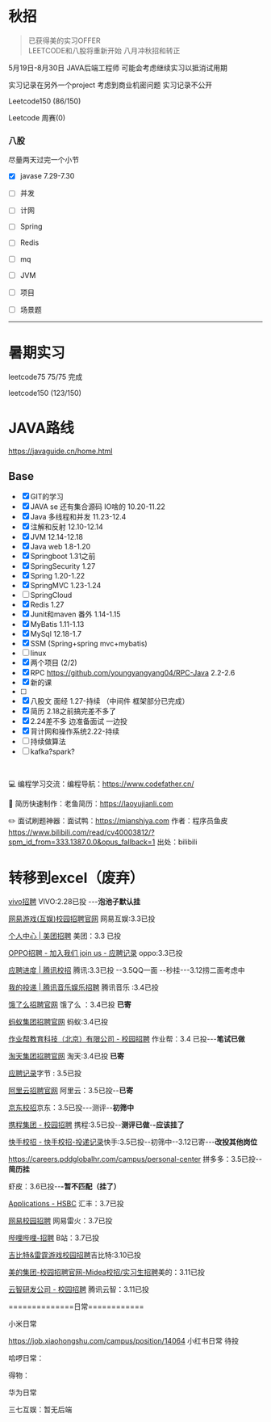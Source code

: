    
# 秋招
> 已获得美的实习OFFER  
> LEETCODE和八股将重新开始  八月冲秋招和转正

5月19日-8月30日  JAVA后端工程师    可能会考虑继续实习以抵消试用期


实习记录在另外一个project  考虑到商业机密问题  实习记录不公开


Leetcode150 (86/150)

Leetcode 周赛(0)

### 八股 

尽量两天过完一个小节

- [x] javase  7.29-7.30
- [ ] 并发
- [ ] 计网
- [ ] Spring
- [ ] Redis
- [ ] mq
- [ ] JVM
- [ ] 项目
- [ ] 场景题


***
# 暑期实习

leetcode75  75/75 完成

leetcode150 (123/150)

# JAVA路线 

https://javaguide.cn/home.html

## Base

- [x] GIT的学习 
- [x] JAVA se  还有集合源码 IO啥的 10.20-11.22
- [x] Java 多线程和并发  11.23-12.4
- [x] 注解和反射 12.10-12.14
- [x] JVM     12.14-12.18
- [x] Java web   1.8-1.20
- [x] Springboot  1.31之前
- [x] SpringSecurity 1.27
- [x] Spring 1.20-1.22
- [x] SpringMVC  1.23-1.24
- [ ] SpringCloud
- [x] Redis   1.27
- [x] Junit和maven 番外 1.14-1.15
- [x] MyBatis 1.11-1.13
- [x] MySql 12.18-1.7
- [x] SSM (Spring+spring mvc+mybatis)
- [ ] linux
- [x] 两个项目 (2/2)
- [x] RPC   https://github.com/youngyangyang04/RPC-Java  2.2-2.6
- [x] 新的课
- [ ] 
- [x] 八股文 面经  1.27-持续    （中间件 框架部分已完成）
- [x] 简历  2.18之前搞完差不多了   
- [x] 2.24差不多 边准备面试 一边投
- [x] 背计网和操作系统2.22-持续
- [ ] 持续做算法
- [ ] kafka?spark?

​	     





💻 编程学习交流：编程导航：https://www.codefather.cn/

📃 简历快速制作：老鱼简历：https://laoyujianli.com   

✏️ 面试刷题神器：面试鸭：https://mianshiya.com  作者：程序员鱼皮 https://www.bilibili.com/read/cv40003812/?spm_id_from=333.1387.0.0&opus_fallback=1 出处：bilibili







# 转移到excel（废弃）



   [vivo招聘](https://hr-campus.vivo.com/personal/deliveryRecord)  VIVO:2.28已投 ---**泡池子默认挂**

 [网易游戏(互娱)校园招聘官网](https://game.campus.163.com/resume) 网易互娱:3.3已投   

[个人中心 | 美团招聘](https://zhaopin.meituan.com/web/personalCenter/resumeDetail?type=campus&mode=view&staffSsoId=2943436)  美团：3.3 已投 

[OPPO招聘 - 加入我们 join us - 应聘记录](https://careers.oppo.com/university/oppo/center/history) oppo:3.3已投    

[应聘进度 | 腾讯校招](https://join.qq.com/progress.html)  腾讯:3.3已投 --3.5QQ一面 --秒挂---3.12捞二面考虑中

[我的投递 | 腾讯音乐娱乐招聘](https://join.tencentmusic.com/deliver)  腾讯音乐 :3.4已投

[饿了么招聘官网](https://talent.ele.me/personal/campus-application?lang=zh) 饿了么 ：3.4已投  **已寄**

[蚂蚁集团招聘官网](https://talent.antgroup.com/personal/campus-application) 蚂蚁:3.4已投

[作业帮教育科技（北京）有限公司 - 校园招聘](https://app.mokahr.com/campus-recruitment/zuoyebang/150514?locale=zh-CN#/candidateHome/applications) 作业帮：3.4 已投---**笔试已做**

[淘天集团招聘官网](https://talent.taotian.com/personal/campus-application?lang=zh) 淘天:3.4已投  **已寄**

[应聘记录](https://jobs.bytedance.com/experienced/position/application)字节   : 3.5已投

[阿里云招聘官网](https://careers.aliyun.com/personal/campus-application?lang=zh)   阿里云：3.5已投--**已寄**

[京东校招](https://campus.jd.com/#/myDeliver?type=present)京东：3.5已投---测评--**初筛中**

[携程集团 - 校园招聘](https://campus.ctrip.com/campus-recruitment/trip/37757/#/candidateHome/applications) 携程:3.5已投--**测评已做**-**-应该挂了**

[快手校招 - 快手校招-投递记录](https://campus.kuaishou.cn/#/campus/my-apply)快手:3.5已投--初筛中--3.12已寄---**改投其他岗位**

https://careers.pddglobalhr.com/campus/personal-center 拼多多：3.5已投--**简历挂**

虾皮：3.6已投--**-暂不匹配（挂了）**

[Applications - HSBC](https://hsbcearlycareers.groupgti.com/Application/List) 汇丰：3.7已投

[网易校园招聘](https://campus.163.com/app/personal/apply?tab=leihuo)  网易雷火：3.7已投

[哔哩哔哩-招聘](https://jobs.bilibili.com/campus/records?token=1595ef3e-f0c5-4277-9ef2-139f4754c48b)  B站：3.7已投

[吉比特&雷霆游戏校园招聘](https://hr.g-bits.com/web/index.html#/center-web/recruit-query)吉比特:3.10已投

[美的集团-校园招聘官网-Midea校招/实习生招聘](https://careers.midea.com/schoolOut/post)美的：3.11已投

[云智研发公司 - 校园招聘](https://join.tencent-cloud.com/campus-recruitment/csig/20001#/candidateHome/applications) 腾讯云智：3.11已投

==============日常============

小米日常

https://job.xiaohongshu.com/campus/position/14064  小红书日常 待投

哈啰日常：

得物：

华为日常

 

三七互娱：暂无后端



